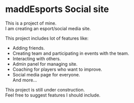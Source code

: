 # maddEsports Social site

This is a project of mine.  
I am creating an esport/social media site.  

This project includes lot of features like:  
- Adding friends.  
- Creating team and participating in events with the team.  
- Interacting with others.  
- Admin panel for managing site.  
- Coaching for players who want to improve.  
- Social media page for everyone.  
 And more...  

This project is still under construction.  
Feel free to suggest features I should include.  
